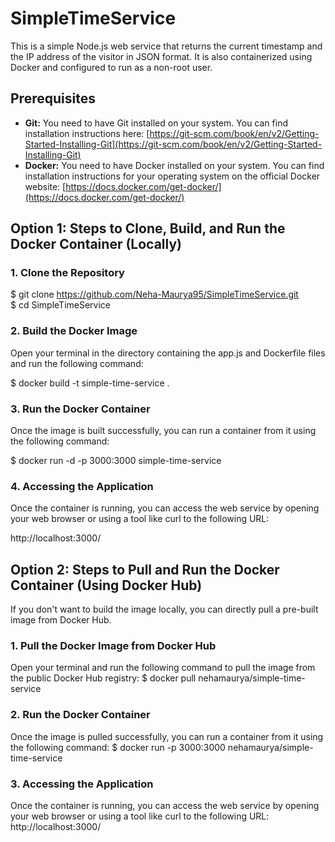 # SimpleTimeService
This is a simple Node.js web service that returns the current timestamp and the IP address of the visitor in JSON format. It is also containerized using Docker and configured to run as a non-root user.

## Prerequisites
* **Git:** You need to have Git installed on your system. You can find installation instructions here: [https://git-scm.com/book/en/v2/Getting-Started-Installing-Git](https://git-scm.com/book/en/v2/Getting-Started-Installing-Git)
* **Docker:** You need to have Docker installed on your system. You can find installation instructions for your operating system on the official Docker website: [https://docs.docker.com/get-docker/](https://docs.docker.com/get-docker/)

## Option 1:  Steps to Clone, Build, and Run the Docker Container (Locally)
### 1. Clone the Repository
$ git clone https://github.com/Neha-Maurya95/SimpleTimeService.git \
$ cd SimpleTimeService

### 2. Build the Docker Image
Open your terminal in the directory containing the app.js and Dockerfile files and run the following command:

$ docker build -t simple-time-service .

### 3. Run the Docker Container
Once the image is built successfully, you can run a container from it using the following command:

$ docker run -d -p 3000:3000 simple-time-service

### 4. Accessing the Application
Once the container is running, you can access the web service by opening your web browser or using a tool like curl to the following URL:

http://localhost:3000/

## Option 2: Steps to Pull and Run the Docker Container (Using Docker Hub)
If you don't want to build the image locally, you can directly pull a pre-built image from Docker Hub.

### 1. Pull the Docker Image from Docker Hub
Open your terminal and run the following command to pull the image from the public Docker Hub registry:
$ docker pull nehamaurya/simple-time-service

### 2. Run the Docker Container
Once the image is pulled successfully, you can run a container from it using the following command:
$ docker run -p 3000:3000 nehamaurya/simple-time-service

### 3. Accessing the Application
Once the container is running, you can access the web service by opening your web browser or using a tool like curl to the following URL:
http://localhost:3000/

